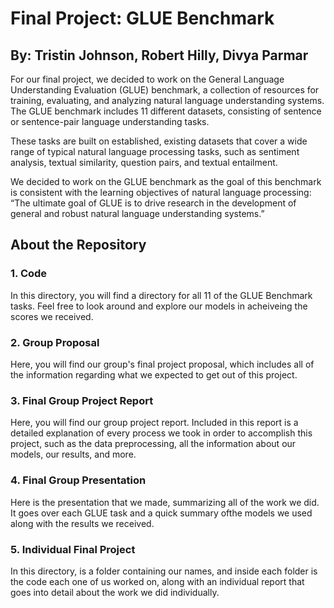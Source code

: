 # Final Project: GLUE Benchmark

## By: Tristin Johnson, Robert Hilly, Divya Parmar

For our final project, we decided to work on the General Language Understanding Evaluation (GLUE) benchmark, a collection of resources for training, evaluating, and analyzing natural language understanding systems. The GLUE benchmark includes 11 different datasets, consisting of sentence or sentence-pair language understanding tasks.

These tasks are built on established, existing datasets that cover a wide range of typical natural language processing tasks, such as sentiment analysis, textual similarity, question pairs, and textual entailment. 

We decided to work on the GLUE benchmark as the goal of this benchmark is consistent with the learning objectives of natural language processing: “The ultimate goal of GLUE is to drive research in the development of general and robust natural language understanding systems.”
	

## About the Repository

### 1. Code

In this directory, you will find a directory for all 11 of the GLUE Benchmark tasks. Feel free to look around and explore our models in acheiveing the scores we received. 

### 2. Group Proposal

Here, you will find our group's final project proposal, which includes all of the information regarding what we expected to get out of this project. 

### 3. Final Group Project Report

Here, you will find our group project report. Included in this report is a detailed explanation of every process we took in order to accomplish this project, such as the data preprocessing, all the information about our models, our results, and more. 

### 4. Final Group Presentation

Here is the presentation that we made, summarizing all of the work we did. It goes over each GLUE task and a quick summary ofthe models we used along with the results we received. 

### 5. Individual Final Project

In this directory, is a folder containing our names, and inside each folder is the code each one of us worked on, along with an individual report that goes into detail about the work we did individually. 



